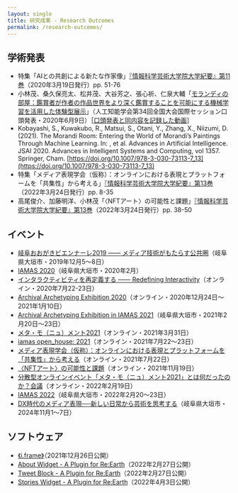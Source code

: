```yaml
---
layout: single
title: 研究成果 - Research Outcomes
permalink: /research-outcomes/
---
```


## 学術発表

- 特集「AIとの共創による新たな作家像」[『情報科学芸術大学院大学紀要』第11巻](https://www.iamas.ac.jp/iamasbooks/journal/journal_of_iamas_vol-11/)（2020年3月19日発行）pp. 51-76
- 小林茂、桑久保亮太、松井茂、大谷芳之、張心祈、仁泉大輔「[モランディの部屋：鑑賞者が作者の作品世界をより深く鑑賞することを可能にする機械学習を活用した体験型展示](https://www.jstage.jst.go.jp/article/pjsai/JSAI2020/0/JSAI2020_1G3ES504/_article/-char/ja/)」（人工知能学会第34回全国大会国際セッション口頭発表・2020年6月9日）［[口頭発表と同内容を記録した動画](https://youtu.be/DVa19MwMFW4)］
- Kobayashi, S., Kuwakubo, R., Matsui, S., Otani, Y., Zhang, X., Niizumi, D. (2021). The Morandi Room: Entering the World of Morandi’s Paintings Through Machine Learning. In: , et al. Advances in Artificial Intelligence. JSAI 2020. Advances in Intelligent Systems and Computing, vol 1357. Springer, Cham. [https://doi.org/10.1007/978-3-030-73113-7_13](https://doi.org/10.1007/978-3-030-73113-7_13)
- 特集「メディア表現学会（仮称）：オンラインにおける表現とプラットフォームを「共集性」から考える」[『情報科学芸術大学院大学紀要』第13巻](https://www.iamas.ac.jp/iamasbooks/journal/journal_of_iamas_vol-13/)（2022年3月24日発行）pp. 8-35
- 高尾俊介、加藤明洋、小林茂「〈NFTアート〉の可能性と課題」[『情報科学芸術大学院大学紀要』第13巻](https://www.iamas.ac.jp/iamasbooks/journal/journal_of_iamas_vol-13/)（2022年3月24日発行）pp. 38-50

## イベント

- [岐阜おおがきビエンナーレ2019 —— メディア技術がもたらす公共圏](https://www.iamas.ac.jp/biennale19/)（岐阜県大垣市・2019年12月5〜8日）
- [IAMAS 2020](https://www.iamas.ac.jp/annual/pr/archival-archetyping/?y=2020)（岐阜県大垣市・2020年2月）
- [インタラクティビティを再定義する —— Redefining Interactivity](/redefining-interactivity/)（オンライン・2020年7月22-23日）
- [Archival Archetyping Exhibition 2020](/exhibition-2020/)（オンライン・2020年12月24日〜2021年1月10日）
- [Archival Archetyping Exhibition in IAMAS 2021](https://www.iamas.ac.jp/annual/pr/archival-archetyping-2021/?y=2021)（岐阜県大垣市・2021年2月20日〜23日）
- [メタ・モ（ニュ）メント2021](/meta-mo-nu-ment-2021/)（オンライン・2021年3月31日）
- [iamas open_house: 2021](https://www.iamas.ac.jp/report/iamas-oh2021/)（オンライン・2021年7月22〜23日）
- [メディア表現学会（仮称）：オンラインにおける表現とプラットフォームを「共集性」から考える](/society-for-media-creation-tentatively-named/)（オンライン・2021年7月22日）
- [〈NFTアート〉の可能性と課題](/potential-and-challenges-of-nft-art/)（オンライン・2021年11月19日）
- [分散型オンラインイベント「メタ・モ（ニュ）メント2021」とは何だったのか？会議](https://www.iamas.ac.jp/exhibit22/events/archival_archetyping/)（オンライン・2022年2月19日）
- [IAMAS 2022](https://www.iamas.ac.jp/exhibit22/projects/archival_archetyping/)（岐阜県大垣市・2022年2月20〜23日）
- [DX時代のメディア表現──新しい日常から芸術を思考する](https://www.iamas.ac.jp/newnormal/)（岐阜県大垣市・2024年11月1〜7日）

## ソフトウェア

- [《i.frame》](https://github.com/archival-archetyping/i.frame)（2021年12月26日公開）
- [About Widget - A Plugin for Re:Earth](https://github.com/archival-archetyping/about-widget-reearth-plugin)（2022年2月27日公開）
- [Tweet Block - A Plugin for Re:Earth](https://github.com/archival-archetyping/tweet-block-reearth-plugin)（2022年2月27日公開）
- [Stories Widget - A Plugin for Re:Earth](https://github.com/archival-archetyping/stories-widget-reearth-plugin)（2022年4月3日公開）
